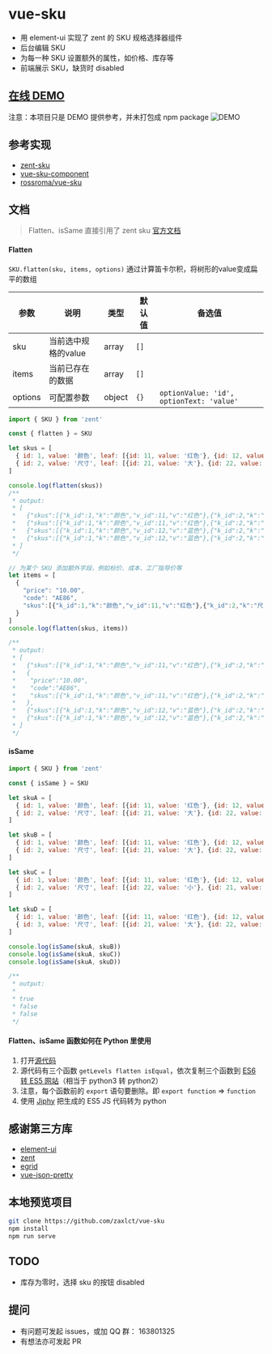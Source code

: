 # vue-sku
- 用 element-ui 实现了 zent 的 SKU 规格选择器组件
- 后台编辑 SKU
- 为每一种 SKU 设置额外的属性，如价格、库存等
- 前端展示 SKU，缺货时 disabled

## [在线 DEMO](https://zaxlct.github.io/vue-sku/)
注意：本项目只是 DEMO 提供参考，并未打包成 npm package
![DEMO](http://furniture-resource.sutot.cn/Jietu20190702-215359@2x.jpg)

## 参考实现
- [zent-sku](https://github.com/zent-contrib/sku)
- [vue-sku-component](https://github.com/wojianishanghaojiugoujia/vue-sku-component)
- [rossroma/vue-sku](https://github.com/rossroma/vue-sku)

## 文档
> Flatten、isSame 直接引用了 zent sku [官方文档](https://youzan.github.io/zent/zh/component/sku)
#### Flatten
`SKU.flatten(sku, items, options)`
通过计算笛卡尔积，将树形的value变成扁平的数组

| 参数 | 说明 | 类型 | 默认值 | 备选值 |
|------|------|------|--------|--------|
| sku | 当前选中规格的value | array | `[]` |  |
| items | 当前已存在的数据 | array | `[]` |  |
| options | 可配置参数 | object | `{}` | `optionValue: 'id', optionText: 'value'` |

```javascript
import { SKU } from 'zent'

const { flatten } = SKU

let skus = [
  { id: 1, value: '颜色', leaf: [{id: 11, value: '红色'}, {id: 12, value: '蓝色'}] },
  { id: 2, value: '尺寸', leaf: [{id: 21, value: '大'}, {id: 22, value: '小'}] }
]

console.log(flatten(skus))
/**
 * output:
 * [
 *   {"skus":[{"k_id":1,"k":"颜色","v_id":11,"v":"红色"},{"k_id":2,"k":"尺寸","v_id":21,"v":"大"}]},
 *   {"skus":[{"k_id":1,"k":"颜色","v_id":11,"v":"红色"},{"k_id":2,"k":"尺寸","v_id":22,"v":"小"}]}
 *   {"skus":[{"k_id":1,"k":"颜色","v_id":12,"v":"蓝色"},{"k_id":2,"k":"尺寸","v_id":21,"v":"大"}]}
 *   {"skus":[{"k_id":1,"k":"颜色","v_id":12,"v":"蓝色"},{"k_id":2,"k":"尺寸","v_id":22,"v":"小"}]}
 * ]
 */

// 为某个 SKU 添加额外字段，例如标价、成本、工厂指导价等
let items = [
  {
    "price": "10.00",
    "code": "AE86",
    "skus":[{"k_id":1,"k":"颜色","v_id":11,"v":"红色"},{"k_id":2,"k":"尺寸","v_id":22,"v":"小"}]
  }
]
console.log(flatten(skus, items))

/**
 * output:
 * [
 *   {"skus":[{"k_id":1,"k":"颜色","v_id":11,"v":"红色"},{"k_id":2,"k":"尺寸","v_id":21,"v":"大"}]},
 *   {
 *    "price":"10.00",
 *    "code":"AE86",
 *    "skus":[{"k_id":1,"k":"颜色","v_id":11,"v":"红色"},{"k_id":2,"k":"尺寸","v_id":22,"v":"小"}]
 *   },
 *   {"skus":[{"k_id":1,"k":"颜色","v_id":12,"v":"蓝色"},{"k_id":2,"k":"尺寸","v_id":21,"v":"大"}]}
 *   {"skus":[{"k_id":1,"k":"颜色","v_id":12,"v":"蓝色"},{"k_id":2,"k":"尺寸","v_id":22,"v":"小"}]}
 * ]
 */
```

#### isSame
```javascript
import { SKU } from 'zent'

const { isSame } = SKU

let skuA = [
  { id: 1, value: '颜色', leaf: [{id: 11, value: '红色'}, {id: 12, value: '蓝色'}] },
  { id: 2, value: '尺寸', leaf: [{id: 21, value: '大'}, {id: 22, value: '小'}] }
]

let skuB = [
  { id: 1, value: '颜色', leaf: [{id: 11, value: '红色'}, {id: 12, value: '蓝色'}] },
  { id: 2, value: '尺寸', leaf: [{id: 21, value: '大'}, {id: 22, value: '小'}] }
]

let skuC = [
  { id: 1, value: '颜色', leaf: [{id: 11, value: '红色'}, {id: 12, value: '蓝色'}] },
  { id: 2, value: '尺寸', leaf: [{id: 22, value: '小'}, {id: 21, value: '大'}] }
]

let skuD = [
  { id: 1, value: '颜色', leaf: [{id: 11, value: '红色'}, {id: 12, value: '蓝色'}] },
  { id: 3, value: '尺寸', leaf: [{id: 21, value: '大'}, {id: 22, value: '小'}] }
]

console.log(isSame(skuA, skuB))
console.log(isSame(skuA, skuC))
console.log(isSame(skuA, skuD))

/**
 * output:
 *
 * true
 * false
 * false
 */
```

#### Flatten、isSame 函数如何在 Python 里使用
1. 打开[源代码](https://gitee.com/zaxlct/number-squares/blob/dev/src/utils/sku/index.js)
2. 源代码有三个函数 `getLevels flatten isEqual`，依次复制三个函数到 [ES6 转 ES5 网站](https://www.babeljs.cn/repl)（相当于 python3 转 python2）
3. 注意，每个函数前的 `export` 语句要删除。即 `export function` => `function`
4. 使用 [Jiphy](https://github.com/timothycrosley/jiphy) 把生成的 ES5 JS 代码转为 python


## 感谢第三方库
- [element-ui](https://github.com/ElemeFE/element)
- [zent](https://github.com/youzan/zent)
- [egrid](https://github.com/kinglisky/egrid)
- [vue-json-pretty](https://github.com/leezng/vue-json-pretty)

## 本地预览项目
```bash
git clone https://github.com/zaxlct/vue-sku
npm install
npm run serve
```

## TODO
- 库存为零时，选择 sku 的按钮 disabled

## 提问
- 有问题可发起 issues，或加 QQ 群： 163801325
- 有想法亦可发起 PR
